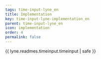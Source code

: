 ```yaml
---
tags: time-input-lyne_en
title: Implementation
key: time-input-lyne-implementation_en
parent: time-input-lyne_en
icon: implementation
order: 4
permalink: false  
---
```

{{ lyne.readmes.timeinput.timeinput | safe }}


